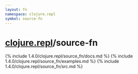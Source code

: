 ```yaml
---
layout: fn
namespace: clojure.repl
symbol: source-fn
---
```


# [clojure.repl](../)/source-fn

{% include 1.4.0/clojure.repl/source_fn/docs.md %}
{% include 1.4.0/clojure.repl/source_fn/examples.md %}
{% include 1.4.0/clojure.repl/source_fn/src.md %}

